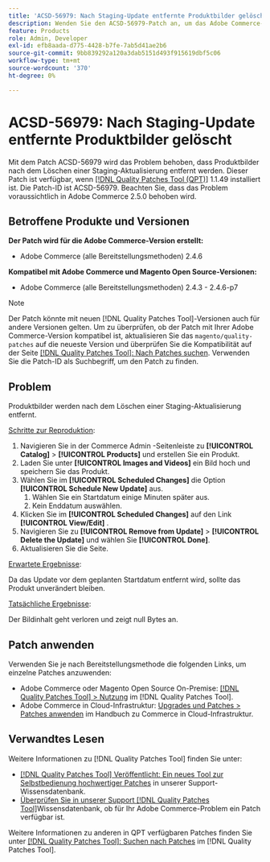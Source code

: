 ```yaml
---
title: 'ACSD-56979: Nach Staging-Update entfernte Produktbilder gelöscht'
description: Wenden Sie den ACSD-56979-Patch an, um das Adobe Commerce-Problem zu beheben, dass Produktbilder nach dem Löschen eines Staging-Updates entfernt werden
feature: Products
role: Admin, Developer
exl-id: efb8aada-d775-4428-b7fe-7ab5d41ae2b6
source-git-commit: 9bb839292a120a3dab5151d493f915619dbf5c06
workflow-type: tm+mt
source-wordcount: '370'
ht-degree: 0%

---
```


# ACSD-56979: Nach Staging-Update entfernte Produktbilder gelöscht

Mit dem Patch ACSD-56979 wird das Problem behoben, dass Produktbilder nach dem Löschen einer Staging-Aktualisierung entfernt werden. Dieser Patch ist verfügbar, wenn [[!DNL Quality Patches Tool (QPT)]](/help/announcements/adobe-commerce-announcements/magento-quality-patches-released-new-tool-to-self-serve-quality-patches.md) 1.1.49 installiert ist. Die Patch-ID ist ACSD-56979. Beachten Sie, dass das Problem voraussichtlich in Adobe Commerce 2.5.0 behoben wird.

## Betroffene Produkte und Versionen

**Der Patch wird für die Adobe Commerce-Version erstellt:**

* Adobe Commerce (alle Bereitstellungsmethoden) 2.4.6

**Kompatibel mit Adobe Commerce und Magento Open Source-Versionen:**

* Adobe Commerce (alle Bereitstellungsmethoden) 2.4.3 - 2.4.6-p7

>[!NOTE]
>
>Der Patch könnte mit neuen [!DNL Quality Patches Tool]-Versionen auch für andere Versionen gelten. Um zu überprüfen, ob der Patch mit Ihrer Adobe Commerce-Version kompatibel ist, aktualisieren Sie das `magento/quality-patches` auf die neueste Version und überprüfen Sie die Kompatibilität auf der Seite [[!DNL Quality Patches Tool]: Nach Patches suchen](https://experienceleague.adobe.com/tools/commerce-quality-patches/index.html?lang=de). Verwenden Sie die Patch-ID als Suchbegriff, um den Patch zu finden.

## Problem

Produktbilder werden nach dem Löschen einer Staging-Aktualisierung entfernt.

<u>Schritte zur Reproduktion</u>:

1. Navigieren Sie in der Commerce Admin -Seitenleiste zu **[!UICONTROL Catalog]** > **[!UICONTROL Products]** und erstellen Sie ein Produkt.
1. Laden Sie unter **[!UICONTROL Images and Videos]** ein Bild hoch und speichern Sie das Produkt.
1. Wählen Sie im **[!UICONTROL Scheduled Changes]** die Option **[!UICONTROL Schedule New Update]** aus.
   1. Wählen Sie ein Startdatum einige Minuten später aus.
   1. Kein Enddatum auswählen.
1. Klicken Sie im **[!UICONTROL Scheduled Changes]** auf den Link **[!UICONTROL View/Edit]** .
1. Navigieren Sie zu **[!UICONTROL Remove from Update]** > **[!UICONTROL Delete the Update]** und wählen Sie **[!UICONTROL Done]**.
1. Aktualisieren Sie die Seite.

<u>Erwartete Ergebnisse</u>:

Da das Update vor dem geplanten Startdatum entfernt wird, sollte das Produkt unverändert bleiben.

<u>Tatsächliche Ergebnisse</u>:

Der Bildinhalt geht verloren und zeigt null Bytes an.

## Patch anwenden

Verwenden Sie je nach Bereitstellungsmethode die folgenden Links, um einzelne Patches anzuwenden:

* Adobe Commerce oder Magento Open Source On-Premise: [[!DNL Quality Patches Tool] > Nutzung](https://experienceleague.adobe.com/docs/commerce-operations/tools/quality-patches-tool/usage.html?lang=de) im [!DNL Quality Patches Tool].
* Adobe Commerce in Cloud-Infrastruktur: [Upgrades und Patches > Patches anwenden](https://experienceleague.adobe.com/docs/commerce-cloud-service/user-guide/develop/upgrade/apply-patches.html?lang=de) im Handbuch zu Commerce in Cloud-Infrastruktur.

## Verwandtes Lesen

Weitere Informationen zu [!DNL Quality Patches Tool] finden Sie unter:

* [[!DNL Quality Patches Tool] Veröffentlicht: Ein neues Tool zur Selbstbedienung hochwertiger Patches](/help/announcements/adobe-commerce-announcements/magento-quality-patches-released-new-tool-to-self-serve-quality-patches.md) in unserer Support-Wissensdatenbank.
* [Überprüfen Sie in unserer Support [!DNL Quality Patches Tool]](/help/support-tools/patches-available-in-qpt-tool/check-patch-for-magento-issue-with-magento-quality-patches.md)Wissensdatenbank, ob für Ihr Adobe Commerce-Problem ein Patch verfügbar ist.

Weitere Informationen zu anderen in QPT verfügbaren Patches finden Sie unter [[!DNL Quality Patches Tool]: Suchen nach Patches](https://experienceleague.adobe.com/tools/commerce-quality-patches/index.html?lang=de) im [!DNL Quality Patches Tool].
